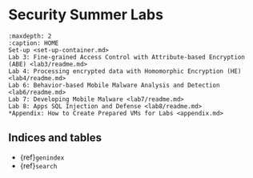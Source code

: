 # Security Summer Labs

```{toctree}
:maxdepth: 2
:caption: HOME
Set-up <set-up-container.md>
Lab 3: Fine-grained Access Control with Attribute-based Encryption (ABE) <lab3/readme.md>
Lab 4: Processing encrypted data with Homomorphic Encryption (HE) <lab4/readme.md>
Lab 6: Behavior-based Mobile Malware Analysis and Detection <lab6/readme.md>
Lab 7: Developing Mobile Malware <lab7/readme.md>
Lab 8: Apps SQL Injection and Defense <lab8/readme.md>
*Appendix: How to Create Prepared VMs for Labs <appendix.md>
```

## Indices and tables

- {ref}`genindex`
- {ref}`search`
